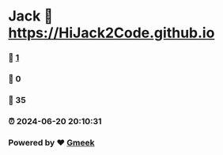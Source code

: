 # Jack :link: https://HiJack2Code.github.io 
### :page_facing_up: [1](https://HiJack2Code.github.io/tag.html) 
### :speech_balloon: 0 
### :hibiscus: 35 
### :alarm_clock: 2024-06-20 20:10:31 
### Powered by :heart: [Gmeek](https://github.com/Meekdai/Gmeek)
